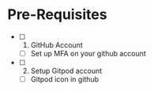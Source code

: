 # Pre-Requisites
- [ ] 1. GitHub Account
  - [ ] Set up MFA on your github account
- [ ] 2. Setup Gitpod account 
  - [ ] Gitpod icon in github
